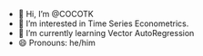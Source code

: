 - 👋 Hi, I’m @COCOTK
- 👀 I’m interested in Time Series Econometrics.
- 🌱 I’m currently learning Vector AutoRegression
- 😄 Pronouns: he/him

<!---
COCOTK/COCOTK is a ✨ special ✨ repository because its `README.md` (this file) appears on your GitHub profile.
You can click the Preview link to take a look at your changes.
--->
